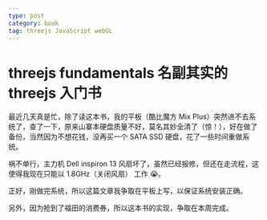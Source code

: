 ```yaml
---
type: post
category: book
tag: threejs JavaScript webGL
---
```


# threejs fundamentals 名副其实的 threejs 入门书

最近几天真是忙，除了读这本书，我的平板（酷比魔方 Mix Plus）突然进不去系统了，查了一下，原来山寨本硬盘质量不好，莫名其妙全清了（惊！），好在做了备份，当然因为不想花钱，没再买一个 SATA SSD 硬盘，花了一些时间重做系统。

祸不单行，主力机 Dell inspiron 13 风扇坏了，虽然已经报修，但还在走流程，这使得我现在只能以 1.8GHz（关闭风扇） 工作 😭。

正好，刚做完系统，所以这篇文章我争取在平板上写，以保证系统安装正确。

另外，因为抢到了福田的消费券，所以这本书的实现，争取在本周完成。
